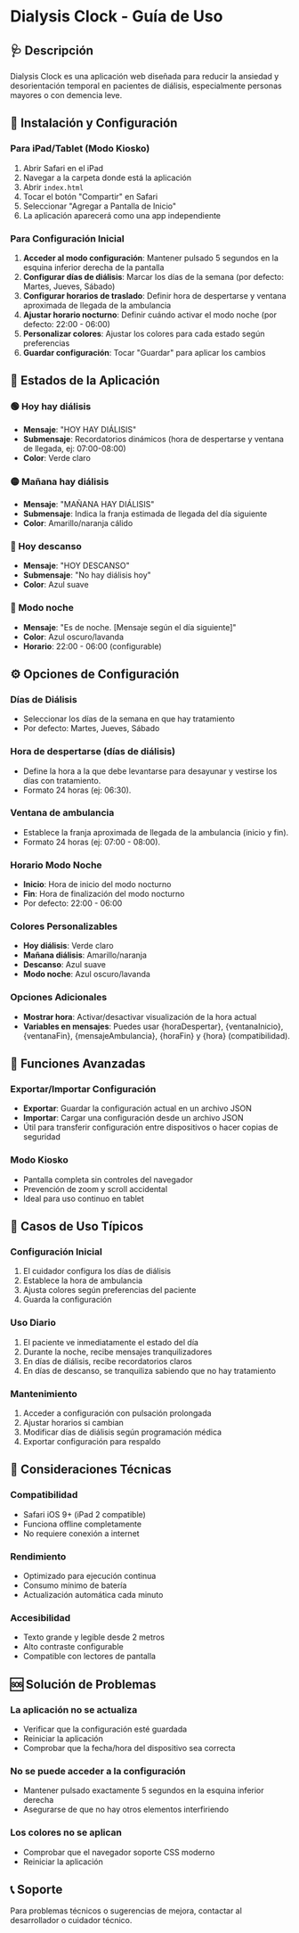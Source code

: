 # Dialysis Clock - Guía de Uso

## 🩺 Descripción

Dialysis Clock es una aplicación web diseñada para reducir la ansiedad y desorientación temporal en pacientes de diálisis, especialmente personas mayores o con demencia leve.

## 🚀 Instalación y Configuración

### Para iPad/Tablet (Modo Kiosko)

1. Abrir Safari en el iPad
2. Navegar a la carpeta donde está la aplicación
3. Abrir `index.html`
4. Tocar el botón "Compartir" en Safari
5. Seleccionar "Agregar a Pantalla de Inicio"
6. La aplicación aparecerá como una app independiente

### Para Configuración Inicial

1. **Acceder al modo configuración**: Mantener pulsado 5 segundos en la esquina inferior derecha de la pantalla
2. **Configurar días de diálisis**: Marcar los días de la semana (por defecto: Martes, Jueves, Sábado)
3. **Configurar horarios de traslado**: Definir hora de despertarse y ventana aproximada de llegada de la ambulancia
4. **Ajustar horario nocturno**: Definir cuándo activar el modo noche (por defecto: 22:00 - 06:00)
5. **Personalizar colores**: Ajustar los colores para cada estado según preferencias
6. **Guardar configuración**: Tocar "Guardar" para aplicar los cambios

## 📱 Estados de la Aplicación

### 🟢 Hoy hay diálisis

- **Mensaje**: "HOY HAY DIÁLISIS"
- **Submensaje**: Recordatorios dinámicos (hora de despertarse y ventana de llegada, ej: 07:00-08:00)
- **Color**: Verde claro

### 🟡 Mañana hay diálisis

- **Mensaje**: "MAÑANA HAY DIÁLISIS"
- **Submensaje**: Indica la franja estimada de llegada del día siguiente
- **Color**: Amarillo/naranja cálido

### 🔵 Hoy descanso

- **Mensaje**: "HOY DESCANSO"
- **Submensaje**: "No hay diálisis hoy"
- **Color**: Azul suave

### 🌙 Modo noche

- **Mensaje**: "Es de noche. [Mensaje según el día siguiente]"
- **Color**: Azul oscuro/lavanda
- **Horario**: 22:00 - 06:00 (configurable)

## ⚙️ Opciones de Configuración

### Días de Diálisis

- Seleccionar los días de la semana en que hay tratamiento
- Por defecto: Martes, Jueves, Sábado

### Hora de despertarse (días de diálisis)

- Define la hora a la que debe levantarse para desayunar y vestirse los días con tratamiento.
- Formato 24 horas (ej: 06:30).

### Ventana de ambulancia

- Establece la franja aproximada de llegada de la ambulancia (inicio y fin).
- Formato 24 horas (ej: 07:00 - 08:00).

### Horario Modo Noche

- **Inicio**: Hora de inicio del modo nocturno
- **Fin**: Hora de finalización del modo nocturno
- Por defecto: 22:00 - 06:00

### Colores Personalizables

- **Hoy diálisis**: Verde claro
- **Mañana diálisis**: Amarillo/naranja
- **Descanso**: Azul suave
- **Modo noche**: Azul oscuro/lavanda

### Opciones Adicionales

- **Mostrar hora**: Activar/desactivar visualización de la hora actual
- **Variables en mensajes**: Puedes usar {horaDespertar}, {ventanaInicio}, {ventanaFin}, {mensajeAmbulancia}, {horaFin} y {hora} (compatibilidad).

## 🔧 Funciones Avanzadas

### Exportar/Importar Configuración

- **Exportar**: Guardar la configuración actual en un archivo JSON
- **Importar**: Cargar una configuración desde un archivo JSON
- Útil para transferir configuración entre dispositivos o hacer copias de seguridad

### Modo Kiosko

- Pantalla completa sin controles del navegador
- Prevención de zoom y scroll accidental
- Ideal para uso continuo en tablet

## 🎯 Casos de Uso Típicos

### Configuración Inicial

1. El cuidador configura los días de diálisis
2. Establece la hora de ambulancia
3. Ajusta colores según preferencias del paciente
4. Guarda la configuración

### Uso Diario

1. El paciente ve inmediatamente el estado del día
2. Durante la noche, recibe mensajes tranquilizadores
3. En días de diálisis, recibe recordatorios claros
4. En días de descanso, se tranquiliza sabiendo que no hay tratamiento

### Mantenimiento

1. Acceder a configuración con pulsación prolongada
2. Ajustar horarios si cambian
3. Modificar días de diálisis según programación médica
4. Exportar configuración para respaldo

## 🔋 Consideraciones Técnicas

### Compatibilidad

- Safari iOS 9+ (iPad 2 compatible)
- Funciona offline completamente
- No requiere conexión a internet

### Rendimiento

- Optimizado para ejecución continua
- Consumo mínimo de batería
- Actualización automática cada minuto

### Accesibilidad

- Texto grande y legible desde 2 metros
- Alto contraste configurable
- Compatible con lectores de pantalla

## 🆘 Solución de Problemas

### La aplicación no se actualiza

- Verificar que la configuración esté guardada
- Reiniciar la aplicación
- Comprobar que la fecha/hora del dispositivo sea correcta

### No se puede acceder a la configuración

- Mantener pulsado exactamente 5 segundos en la esquina inferior derecha
- Asegurarse de que no hay otros elementos interfiriendo

### Los colores no se aplican

- Comprobar que el navegador soporte CSS moderno
- Reiniciar la aplicación


## 📞 Soporte

Para problemas técnicos o sugerencias de mejora, contactar al desarrollador o cuidador técnico.
